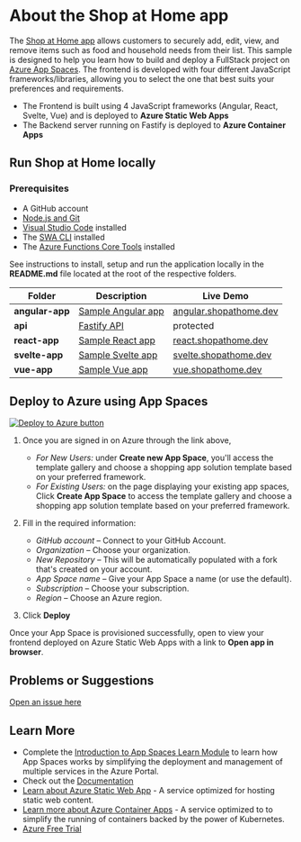 # About the Shop at Home app

The [Shop at Home app](https://www.shopathome.dev) allows customers to securely add, edit, view, and remove items such as food and household needs from their list. This sample is designed to help you learn how to build and deploy a FullStack project on [Azure App Spaces](https://learn.microsoft.com/en-us/azure/app-spaces/overview). The frontend is developed with four different JavaScript frameworks/libraries, allowing you to select the one that best suits your preferences and requirements.

- The Frontend is built using 4 JavaScript frameworks (Angular, React, Svelte, Vue) and is deployed to **Azure Static Web Apps**
- The Backend server running on Fastify is deployed to **Azure Container Apps**

## Run Shop at Home locally

### Prerequisites

- A GitHub account
- [Node.js and Git](https://nodejs.org/)
- [Visual Studio Code](https://code.visualstudio.com/?WT.mc_id=academic-0000-jopapa) installed
- The [SWA CLI](https://www.npmjs.com/package/@azure/static-web-apps-cli) installed
- The [Azure Functions Core Tools](https://docs.microsoft.com/azure/azure-functions/functions-run-local?WT.mc_id=academic-0000-jopapa) installed

See instructions to install, setup and run the application locally in the **README.md** file located at the root of the respective folders.

| Folder          | Description                                                                          | Live Demo                                                |
| --------------- | ------------------------------------------------------------------------------------ | -------------------------------------------------------- |
| **angular-app** | [Sample Angular app](https://github.com/johnpapa/shopathome/blob/master/angular-app) | [angular.shopathome.dev](https://angular.shopathome.dev) |
| **api**         | [Fastify API](https://github.com/johnpapa/shopathome/blob/master/api) | protected                                                |
| **react-app**   | [Sample React app](https://github.com/johnpapa/shopathome/blob/master/react-app)     | [react.shopathome.dev](https://react.shopathome.dev)     |
| **svelte-app**  | [Sample Svelte app](https://github.com/johnpapa/shopathome/blob/master/svelte-app)   | [svelte.shopathome.dev](https://svelte.shopathome.dev)   |
| **vue-app**     | [Sample Vue app](https://github.com/johnpapa/shopathome/blob/master/vue-app)         | [vue.shopathome.dev](https://vue.shopathome.dev)         |

## Deploy to Azure using App Spaces

[![Deploy to Azure button](https://aka.ms/deploytoazurebutton)](https://portal.azure.com/#view/Microsoft_Azure_PaasServerless/StarshotHome.ReactView)

1. Once you are signed in on Azure through the link above,
    - *For New Users:* under **Create new App Space**, you'll access the template gallery and choose a shopping app solution template based on your preferred framework.
    - *For Existing Users:* on the page displaying your existing app spaces, Click **Create App Space** to access the template gallery and choose a shopping app solution template based on your preferred framework.
1. Fill in the required information:

    - *GitHub account* – Connect to your GitHub Account.
    - *Organization* – Choose your organization.
    - *New Repository* – This will be automatically populated with a fork that's created on your account.
    - *App Space name* – Give your App Space a name (or use the default).
    - *Subscription* – Choose your subscription.
    - *Region* – Choose an Azure region.
  
1. Click **Deploy**

Once your App Space is provisioned successfully, open to view your frontend deployed on Azure Static Web Apps with a link to **Open app in browser**.

## Problems or Suggestions

[Open an issue here](https://github.com/johnpapa/shopathome/issues)

## Learn More

- Complete the [Introduction to App Spaces Learn Module](https://review.learn.microsoft.com/en-us/training/modules/introduction-code-to-cloud/?branch=pr-en-us-45512) to learn how App Spaces works by simplifying the deployment and management of multiple services in the Azure Portal.
- Check out the [Documentation](https://learn.microsoft.com/en-us/azure/app-spaces/overview)
- [Learn about Azure Static Web App](https://learn.microsoft.com/en-us/azure/static-web-apps/overview) - A service optimized for hosting static web content.
- [Learn more about Azure Container Apps](https://learn.microsoft.com/en-us/azure/container-apps/overview) - A service optimized to to simplify the running of containers backed by the power of Kubernetes.
- [Azure Free Trial](https://azure.microsoft.com/free/?WT.mc_id=academic-0000-jopapa)

